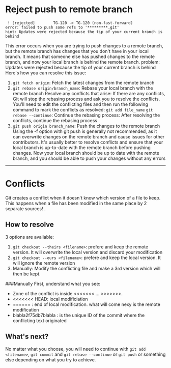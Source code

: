 # Reject push to remote branch
```
 ! [rejected]        TG-120 -> TG-120 (non-fast-forward)
error: failed to push some refs to '*********.git'
hint: Updates were rejected because the tip of your current branch is behind
```
This error occurs when you are trying to push changes to a remote branch, but the remote branch has changes that you don't have in your local branch. It means that someone else has pushed changes to the remote branch, and now your local branch is behind the remote branch.
problem: Updates were rejected because the tip of your current branch is behind
Here's how you can resolve this issue:
1. `git fetch origin`: Fetch the latest changes from the remote branch
2. `git rebase origin/branch_name`:  Rebase your local branch with the remote branch
Resolve any conflicts that arise: If there are any conflicts, Git will stop the rebasing process and ask you to resolve the conflicts. 
You'll need to edit the conflicting files and then run the following command to mark the conflicts as resolved:
`git add file_name`
`git rebase --continue`: Continue the rebasing process: After resolving the conflicts, continue the rebasing process
3. `git push origin branch_name`:  Push the changes to the remote branch
Using the -f option with git push is generally not recommended, as it can overwrite changes on the remote branch and cause issues for other contributors. It's usually better to resolve conflicts and ensure that your local branch is up-to-date with the remote branch before pushing changes.
Now your local branch should be up to date with the remote branch, and you should be able to push your changes without any errors
--------------------
# Conflicts
Git creates a conflict when it doesn't know which version of a file to keep. 
This happens when a file has been modified in the same place by 2 separate sources!
.

## How to resolve
3 options are avaliable:
1. `git checkout --theirs <filename>`: prefere and keep the remote version. It will overwrite the local version and discard your modification
2. `git checkout --ours <filename>`: prefere and keep the local version. It will ignore the remote version
3. Manually: Modify the conflicting file and make a 3rd version which will then be kept. 

###Manually
First, understand what you see:
+ Zone of the conflict is inside <<<<<<< ... >>>>>>>.
+ <<<<<<< HEAD: local modificiation
+ ====== : end of local modification. what will come nexy is the remote modification
+ blabla2f75db7blabla : is the unique ID of the commit where the conflicting text originated

## What's next?
No matter what you choose, you will need to continue with `git add <filename>`, `git commit` and  `git rebase --continue` or `git push` or something else depending on what you try to achieve.

